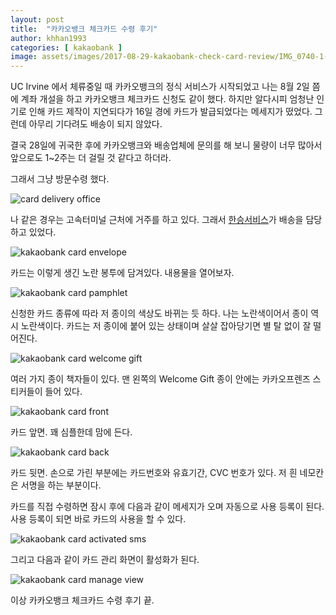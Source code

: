 ```yaml
---
layout: post
title:  "카카오뱅크 체크카드 수령 후기"
author: khhan1993
categories: [ kakaobank ]
image: assets/images/2017-08-29-kakaobank-check-card-review/IMG_0740-1-2.jpg
---
```


UC Irvine 에서 체류중일 때 카카오뱅크의 정식 서비스가 시작되었고 나는 8월 2일 쯤에 계좌 개설을 하고 카카오뱅크 체크카드 신청도 같이 했다. 하지만 알다시피 엄청난 인기로 인해 카드 제작이 지연되다가 16일 경에 카드가 발급되었다는 메세지가 떴었다. 그런데 아무리 기다려도 배송이 되지 않았다.

결국 28일에 귀국한 후에 카카오뱅크와 배송업체에 문의를 해 보니 물량이 너무 많아서 앞으로도 1~2주는 더 걸릴 것 같다고 하더라.

그래서 그냥 방문수령 했다.

![card delivery office](/assets/images/2017-08-29-kakaobank-check-card-review/IMG_0737.jpg)

나 같은 경우는 고속터미널 근처에 거주를 하고 있다. 그래서 [한승서비스](http://www.hsservice.co.kr/)가 배송을 담당하고 있었다.

![kakaobank card envelope](/assets/images/2017-08-29-kakaobank-check-card-review/IMG_0736.jpg)

카드는 이렇게 생긴 노란 봉투에 담겨있다. 내용물을 열어보자.

![kakaobank card pamphlet](/assets/images/2017-08-29-kakaobank-check-card-review/IMG_0738-1.jpg)

신청한 카드 종류에 따라 저 종이의 색상도 바뀌는 듯 하다. 나는 노란색이어서 종이 역시 노란색이다. 카드는 저 종이에 붙어 있는 상태이며 살살 잡아당기면 별 탈 없이 잘 떨어진다.

![kakaobank card welcome gift](/assets/images/2017-08-29-kakaobank-check-card-review/IMG_0739-1.jpg)

여러 가지 종이 책자들이 있다. 맨 왼쪽의 Welcome Gift 종이 안에는 카카오프렌즈 스티커들이 들어 있다.

![kakaobank card front](/assets/images/2017-08-29-kakaobank-check-card-review/IMG_0740-1.jpg)

카드 앞면. 꽤 심플한데 맘에 든다.

![kakaobank card back](/assets/images/2017-08-29-kakaobank-check-card-review/IMG_0741.jpg)

카드 뒷면. 손으로 가린 부분에는 카드번호와 유효기간, CVC 번호가 있다. 저 흰 네모칸은 서명을 하는 부분이다.

카드를 직접 수령하면 잠시 후에 다음과 같이 메세지가 오며 자동으로 사용 등록이 된다. 사용 등록이 되면 바로 카드의 사용을 할 수 있다.

![kakaobank card activated sms](/assets/images/2017-08-29-kakaobank-check-card-review/IMG_0742.png)

그리고 다음과 같이 카드 관리 화면이 활성화가 된다.

![kakaobank card manage view](/assets/images/2017-08-29-kakaobank-check-card-review/IMG_0743.png)

이상 카카오뱅크 체크카드 수령 후기 끝.